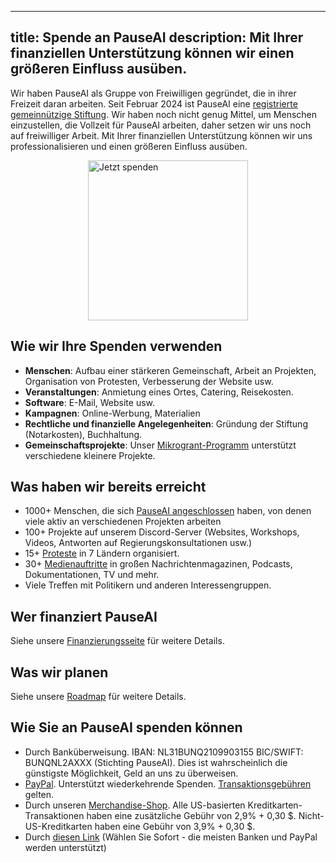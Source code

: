 

---
title: Spende an PauseAI
description: Mit Ihrer finanziellen Unterstützung können wir einen größeren Einfluss ausüben.
---

Wir haben PauseAI als Gruppe von Freiwilligen gegründet, die in ihrer Freizeit daran arbeiten.
Seit Februar 2024 ist PauseAI eine [registrierte gemeinnützige Stiftung](/legal).
Wir haben noch nicht genug Mittel, um Menschen einzustellen, die Vollzeit für PauseAI arbeiten, daher setzen wir uns noch auf freiwilliger Arbeit.
Mit Ihrer finanziellen Unterstützung können wir uns professionalisieren und einen größeren Einfluss ausüben.

<div style="display: flex; justify-content: center;" ><a href="https://www.paypal.com/donate/?hosted_button_id=4TWZXY62EM5VE"><img src="/PayPal.svg" alt="Jetzt spenden" width="256" /></a></div>

## Wie wir Ihre Spenden verwenden

- **Menschen**: Aufbau einer stärkeren Gemeinschaft, Arbeit an Projekten, Organisation von Protesten, Verbesserung der Website usw.
- **Veranstaltungen**: Anmietung eines Ortes, Catering, Reisekosten.
- **Software**: E-Mail, Website usw.
- **Kampagnen**: Online-Werbung, Materialien
- **Rechtliche und finanzielle Angelegenheiten**: Gründung der Stiftung (Notarkosten), Buchhaltung.
- **Gemeinschaftsprojekte**: Unser [Mikrogrant-Programm](/microgrants) unterstützt verschiedene kleinere Projekte.

## Was haben wir bereits erreicht

- 1000+ Menschen, die sich [PauseAI angeschlossen](/join) haben, von denen viele aktiv an verschiedenen Projekten arbeiten
- 100+ Projekte auf unserem Discord-Server (Websites, Workshops, Videos, Antworten auf Regierungskonsultationen usw.)
- 15+ [Proteste](/protests) in 7 Ländern organisiert.
- 30+ [Medienauftritte](/press) in großen Nachrichtenmagazinen, Podcasts, Dokumentationen, TV und mehr.
- Viele Treffen mit Politikern und anderen Interessengruppen.

## Wer finanziert PauseAI

Siehe unsere [Finanzierungsseite](/funding) für weitere Details.

## Was wir planen

Siehe unsere [Roadmap](/roadmap) für weitere Details.

## Wie Sie an PauseAI spenden können

- Durch Banküberweisung. IBAN: NL31BUNQ2109903155 BIC/SWIFT: BUNQNL2AXXX (Stichting PauseAI). Dies ist wahrscheinlich die günstigste Möglichkeit, Geld an uns zu überweisen.
- [PayPal](https://www.paypal.com/donate/?hosted_button_id=4TWZXY62EM5VE). Unterstützt wiederkehrende Spenden. [Transaktionsgebühren](https://www.paypal.com/webapps/mpp/merchant-fees) gelten.
- Durch unseren [Merchandise-Shop](https://pauseai-shop.fourthwall.com/). Alle US-basierten Kreditkarten-Transaktionen haben eine zusätzliche Gebühr von 2,9% + 0,30 $. Nicht-US-Kreditkarten haben eine Gebühr von 3,9% + 0,30 $.
- Durch [diesen Link](https://bunq.me/pauseai) (Wählen Sie Sofort - die meisten Banken und PayPal werden unterstützt)